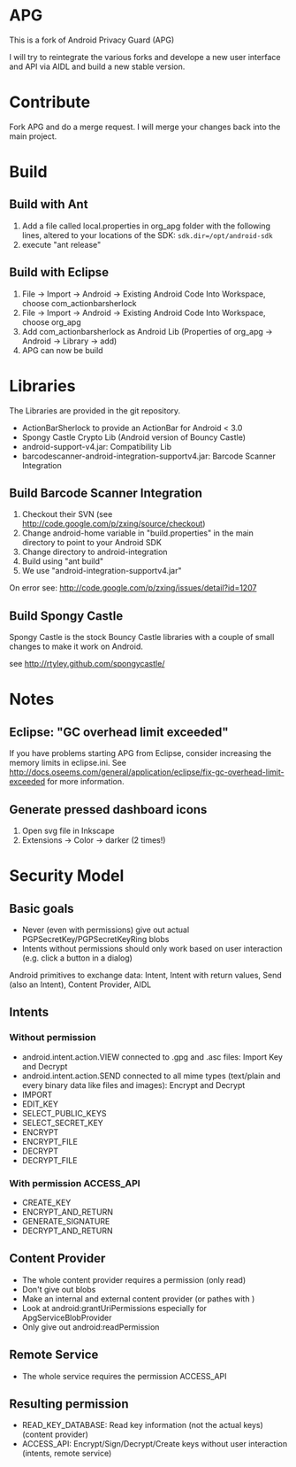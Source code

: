 # APG

This is a fork of Android Privacy Guard (APG)

I will try to reintegrate the various forks and develope a new user interface and API via AIDL and build a new stable version.

# Contribute

Fork APG and do a merge request. I will merge your changes back into the main project.

# Build

## Build with Ant

1. Add a file called local.properties in org_apg folder with the following lines, altered to your locations of the SDK: ``sdk.dir=/opt/android-sdk``
2. execute "ant release"

## Build with Eclipse

1. File -> Import -> Android -> Existing Android Code Into Workspace, choose com_actionbarsherlock 
2. File -> Import -> Android -> Existing Android Code Into Workspace, choose org_apg
3. Add com_actionbarsherlock as Android Lib (Properties of org_apg -> Android -> Library -> add)
5. APG can now be build

# Libraries

The Libraries are provided in the git repository.

* ActionBarSherlock to provide an ActionBar for Android < 3.0
* Spongy Castle Crypto Lib (Android version of Bouncy Castle)
* android-support-v4.jar: Compatibility Lib
* barcodescanner-android-integration-supportv4.jar: Barcode Scanner Integration

## Build Barcode Scanner Integration

1. Checkout their SVN (see http://code.google.com/p/zxing/source/checkout)
2. Change android-home variable in "build.properties" in the main directory to point to your Android SDK
3. Change directory to android-integration
4. Build using "ant build"
5. We use "android-integration-supportv4.jar"

On error see: http://code.google.com/p/zxing/issues/detail?id=1207

## Build Spongy Castle

Spongy Castle is the stock Bouncy Castle libraries with a couple of small changes to make it work on Android.

see http://rtyley.github.com/spongycastle/

# Notes

## Eclipse: "GC overhead limit exceeded"

If you have problems starting APG from Eclipse, consider increasing the memory limits in eclipse.ini.
See http://docs.oseems.com/general/application/eclipse/fix-gc-overhead-limit-exceeded for more information.

## Generate pressed dashboard icons

1. Open svg file in Inkscape
2. Extensions -> Color -> darker (2 times!)

# Security Model

## Basic goals

* Never (even with permissions) give out actual PGPSecretKey/PGPSecretKeyRing blobs
* Intents without permissions should only work based on user interaction (e.g. click a button in a dialog)

Android primitives to exchange data: Intent, Intent with return values, Send (also an Intent), Content Provider, AIDL

## Intents

### Without permission

* android.intent.action.VIEW connected to .gpg and .asc files: Import Key and Decrypt
* android.intent.action.SEND connected to all mime types (text/plain and every binary data like files and images): Encrypt and Decrypt
* IMPORT
* EDIT_KEY
* SELECT_PUBLIC_KEYS
* SELECT_SECRET_KEY
* ENCRYPT
* ENCRYPT_FILE
* DECRYPT
* DECRYPT_FILE

### With permission ACCESS_API

* CREATE_KEY
* ENCRYPT_AND_RETURN
* GENERATE_SIGNATURE
* DECRYPT_AND_RETURN

## Content Provider

* The whole content provider requires a permission (only read)
* Don't give out blobs
* Make an internal and external content provider (or pathes with <path-permission>)
* Look at android:grantUriPermissions especially for ApgServiceBlobProvider
* Only give out android:readPermission

## Remote Service

* The whole service requires the permission ACCESS_API

## Resulting permission

* READ_KEY_DATABASE: Read key information (not the actual keys)(content provider)
* ACCESS_API: Encrypt/Sign/Decrypt/Create keys without user interaction (intents, remote service)